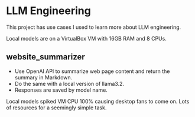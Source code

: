 # LLM Engineering
This project has use cases I used to learn more about LLM engineering.

Local models are on a VirtualBox VM with 16GB RAM and 8 CPUs.

## website_summarizer
- Use OpenAI API to summarize web page content and return the summary in Markdown.
- Do the same with a local version of llama3.2.
- Responses are saved by model name.

Local models spiked VM CPU 100% causing desktop fans to come on. Lots of resources for a seemingly simple task.